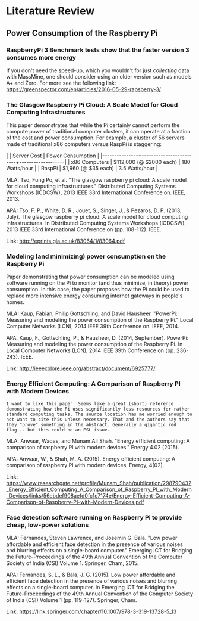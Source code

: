 
# Literature Review
## Power Consumption of the Raspberry Pi 

### RaspberryPi 3 Benchmark tests show that the faster version 3 consumes more energy
If you don't need the speed-up, which you wouldn't for just *collecting* data with MassMine, one should consider using an older version such as models A+ and Zero. For more see the following link: 
https://greenspector.com/en/articles/2016-05-29-rapsberry-3/ 

### The Glasgow Raspberry Pi Cloud: A Scale Model for Cloud Computing Infrastructures

This paper demonstrates that while the Pi certainly cannot perform the compute power of traditional computer clusters, it can operate at a fraction of the cost and power consumption. For example, a cluster of 56 servers made of traditional x86 computers versus RaspPi is staggering:

|               | Server Cost             | Power Consumption |
|---------------+-------------------------+-------------------|
| x86 Computers | $112,000 (@ $2000 each) | 180 Watts/hour    |
| RaspPi        | $1,960 (@ $35 each)     | 3.5 Watts/hour    |

MLA:
Tso, Fung Po, et al. "The glasgow raspberry pi cloud: A scale model for cloud computing infrastructures." Distributed Computing Systems Workshops (ICDCSW), 2013 IEEE 33rd International Conference on. IEEE, 2013.

APA:
Tso, F. P., White, D. R., Jouet, S., Singer, J., & Pezaros, D. P. (2013, July). The glasgow raspberry pi cloud: A scale model for cloud computing infrastructures. In Distributed Computing Systems Workshops (ICDCSW), 2013 IEEE 33rd International Conference on (pp. 108-112). IEEE.

Link: 
http://eprints.gla.ac.uk/83064/1/83064.pdf 

### Modeling (and minimizing) power consumption on the Raspberry Pi
Paper demonstrating that power consumption can be modeled using software running on the Pi to monitor (and thus minimize, in theory) power consumption. In this case, the paper proposes how the Pi could be used to replace more intensive energy consuming internet gateways in people's homes. 

MLA:
Kaup, Fabian, Philip Gottschling, and David Hausheer. "PowerPi: Measuring and modeling the power consumption of the Raspberry Pi." Local Computer Networks (LCN), 2014 IEEE 39th Conference on. IEEE, 2014.

APA: 
Kaup, F., Gottschling, P., & Hausheer, D. (2014, September). PowerPi: Measuring and modeling the power consumption of the Raspberry Pi. In Local Computer Networks (LCN), 2014 IEEE 39th Conference on (pp. 236-243). IEEE.

Link:
http://ieeexplore.ieee.org/abstract/document/6925777/

### Energy Efficient Computing: A Comparison of Raspberry PI with Modern Devices
	I want to like this paper. Seems like a great (short) reference demonstrating how the Pi uses significantly less resources for rather standard computing tasks. The source location has me worried enough to not want to cite this unless necessary. That and the authors say that they "prove" something in the abstract. Generally a gigantic red flag... but this could be an ESL issue.

MLA: 
Anwaar, Waqas, and Munam Ali Shah. "Energy efficient computing: A comparison of raspberry PI with modern devices." Energy 4.02 (2015).

APA:
Anwaar, W., & Shah, M. A. (2015). Energy efficient computing: A comparison of raspberry PI with modern devices. Energy, 4(02).

Link:
https://www.researchgate.net/profile/Munam_Shah/publication/298790432_Energy_Efficient_Computing_A_Comparison_of_Raspberry_PI_with_Modern_Devices/links/56ebdef908aefd0fc1c7174e/Energy-Efficient-Computing-A-Comparison-of-Raspberry-PI-with-Modern-Devices.pdf

### Face detection software running on Raspberry Pi to provide cheap, low-power solutions 

MLA:
Fernandes, Steven Lawrence, and Josemin G. Bala. "Low power affordable and efficient face detection in the presence of various noises and blurring effects on a single-board computer." Emerging ICT for Bridging the Future-Proceedings of the 49th Annual Convention of the Computer Society of India (CSI) Volume 1. Springer, Cham, 2015.

APA:
Fernandes, S. L., & Bala, J. G. (2015). Low power affordable and efficient face detection in the presence of various noises and blurring effects on a single-board computer. In Emerging ICT for Bridging the Future-Proceedings of the 49th Annual Convention of the Computer Society of India (CSI) Volume 1 (pp. 119-127). Springer, Cham.

Link:
https://link.springer.com/chapter/10.1007/978-3-319-13728-5_13

